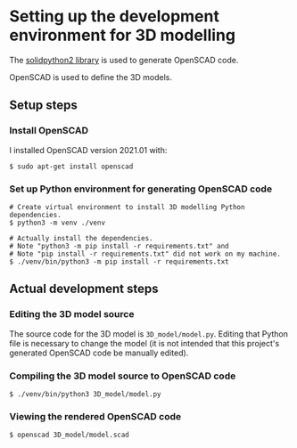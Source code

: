 # Setting up the development environment for 3D modelling

The [solidpython2 library](https://github.com/jeff-dh/SolidPython) is used to generate OpenSCAD code.

OpenSCAD is used to define the 3D models.

## Setup steps

### Install OpenSCAD

I installed OpenSCAD version 2021.01 with:

```
$ sudo apt-get install openscad
```

### Set up Python environment for generating OpenSCAD code

```
# Create virtual environment to install 3D modelling Python dependencies.
$ python3 -m venv ./venv

# Actually install the dependencies.
# Note "python3 -m pip install -r requirements.txt" and
# Note "pip install -r requirements.txt" did not work on my machine.
$ ./venv/bin/python3 -m pip install -r requirements.txt
```

## Actual development steps

### Editing the 3D model source

The source code for the 3D model is `3D_model/model.py`.  Editing that Python file is necessary to change the model (it is not intended that this project's generated OpenSCAD code be manually edited).

### Compiling the 3D model source to OpenSCAD code

`$ ./venv/bin/python3 3D_model/model.py`

### Viewing the rendered OpenSCAD code

`$ openscad 3D_model/model.scad`
